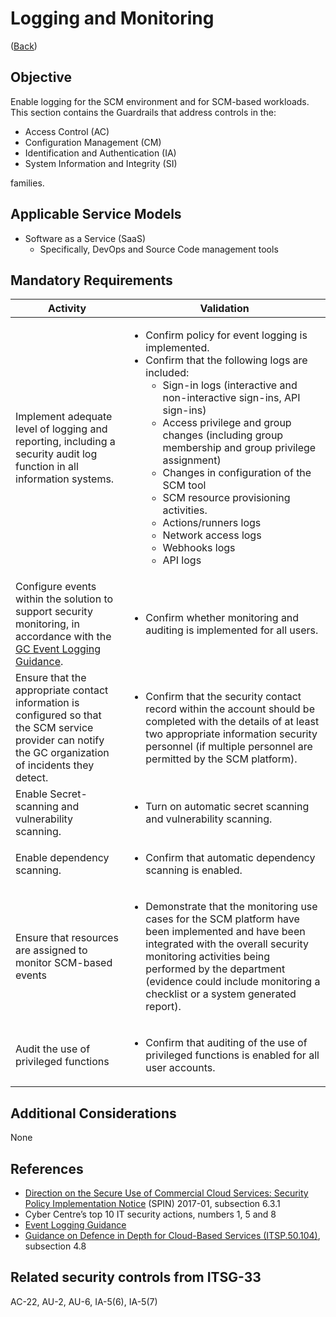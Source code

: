 # Logging and Monitoring

([Back](../../GUARDRAILS.md))

## Objective

Enable logging for the SCM environment and for SCM-based workloads.
This section contains the Guardrails that address controls in the:

- Access Control (AC)
- Configuration Management (CM)
- Identification and Authentication (IA)
- System Information and Integrity (SI)

families.

## Applicable Service Models

- Software as a Service (SaaS)
    - Specifically, DevOps and Source Code management tools

## Mandatory Requirements

| Activity | Validation |
| --- | --- |
| Implement adequate level of logging and reporting, including a security audit log function in all information systems. | <ul><li>Confirm policy for event logging is implemented.</li><li>Confirm that the following logs are included: <ul><li>Sign-in logs (interactive and non-interactive sign-ins, API sign-ins)</li><li>Access privilege and group changes (including group membership and group privilege assignment)</li><li>Changes in configuration of the SCM tool</li><li>SCM resource provisioning activities.</li><li>Actions/runners logs</li><li>Network access logs</li><li>Webhooks logs</li><li>API logs</li></ul></li></ul> |
| Configure events within the solution to support security monitoring, in accordance with the [GC Event Logging Guidance](https://www.canada.ca/en/government/system/digital-government/online-security-privacy/event-logging-guidance.html). | <ul><li>Confirm whether monitoring and auditing is implemented for all users.</li></ul> |
| Ensure that the appropriate contact information is configured so that the SCM service provider can notify the GC organization of incidents they detect. | <ul><li>Confirm that the security contact record within the account should be completed with the details of at least two appropriate information security personnel (if multiple personnel are permitted by the SCM platform).</li></ul> |
| Enable Secret-scanning and vulnerability scanning. | <ul><li>Turn on automatic secret scanning and vulnerability scanning.</li></ul> |
| Enable dependency scanning. | <ul><li>Confirm that automatic dependency scanning is enabled.</li></ul> |
| Ensure that resources are assigned to monitor SCM-based events | <ul><li>Demonstrate that the monitoring use cases for the SCM platform have been implemented and have been integrated with the overall security monitoring activities being performed by the department (evidence could include monitoring a checklist or a system generated report).</li></ul> |
| Audit the use of privileged functions | <ul><li>Confirm that auditing of the use of privileged functions is enabled for all user accounts.</li></ul> |


## Additional Considerations

None

## References

- [Direction on the Secure Use of Commercial Cloud Services: Security Policy Implementation Notice](https://www.canada.ca/en/treasury-board-secretariat/services/access-information-privacy/security-identity-management/direction-secure-use-commercial-cloud-services-spin.html) (SPIN) 2017-01, subsection 6.3.1
- Cyber Centre’s top 10 IT security actions, numbers 1, 5 and 8
- [Event Logging Guidance](https://www.canada.ca/en/government/system/digital-government/online-security-privacy/event-logging-guidance.html)
- [Guidance on Defence in Depth for Cloud-Based Services (ITSP.50.104)](https://cyber.gc.ca/en/guidance/itsp50104-guidance-defence-depth-cloud-based-services), subsection 4.8

## Related security controls from ITSG-33

AC-22, AU-2, AU-6, IA-5(6), IA-5(7)
